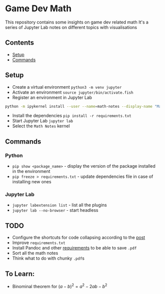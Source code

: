 # Game Dev Math

This repository contains some insights on game dev related math
It's a series of Jupyter Lab notes on different topics with visualisations

## Contents

- [Setup](#setup)
- [Commands](#commands)

## Setup

- Create a virtual environment `python3 -m venv jupyter`
- Activate an environment `source jupyter/bin/activate.fish`
- Register an environment in Jupyter Lab
```sh
python -m ipykernel install --user --name=math-notes --display-name "Math Notes"
```
- Install the dependencies `pip install -r requirements.txt`
- Start Jupyter Lab `jupyter lab`
- Select the `Math Notes` kernel

## Commands

### Python

- `pip show <package_name>` - display the version of the package installed in the environment
- `pip freeze > requirements.txt` - update dependencies file in case of installing new ones

### Jupyter Lab

- `jupyter labextension list` - list all the plugins
- `jupyter lab --no-browser` - start headless

## TODO

- Configure the shortcuts for code collapsing according to the [post](https://stackoverflow.com/questions/49280261/jupyter-lab-shortcuts)
- Improve `requirements.txt`
- Install Pandoc and other [requirements](https://stackoverflow.com/questions/29156653/ipython-jupyter-problems-saving-notebook-as-pdf) to be able to save `.pdf`
- Sort all the math notes
- Think what to do with chunky `.pdf`s


## To Learn:

- Binominal theorem for $(a-b)^2 = a^2-2ab-b^2$
